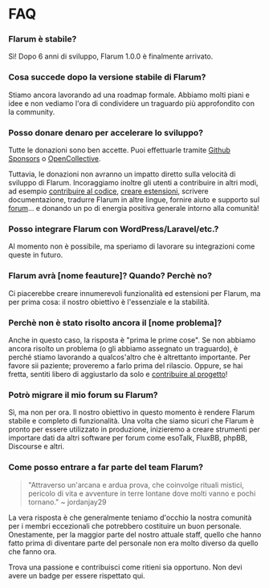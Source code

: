 # FAQ

### Flarum è stabile?

Sì! Dopo 6 anni di sviluppo, Flarum 1.0.0 è finalmente arrivato.

### Cosa succede dopo la versione stabile di Flarum?

Stiamo ancora lavorando ad una roadmap formale. Abbiamo molti piani e idee e non vediamo l'ora di condividere un traguardo più approfondito con la community.

### Posso donare denaro per accelerare lo sviluppo?

Tutte le donazioni sono ben accette. Puoi effettuarle tramite [Github Sponsors](https://github.com/sponsors/flarum) o [OpenCollective](https://opencollective.com/flarum).

Tuttavia, le donazioni non avranno un impatto diretto sulla velocità di sviluppo di Flarum. Incoraggiamo inoltre gli utenti a contribuire in altri modi, ad esempio [contribuire al codice](contributing.md), [creare estensioni](/extend/), scrivere documentazione, tradurre Flarum in altre lingue, fornire aiuto e supporto sul [forum](https://discuss.flarum.org/)... e donando un po di energia positiva generale intorno alla comunità!

### Posso integrare Flarum con WordPress/Laravel/etc.?

Al momento non è possibile, ma speriamo di lavorare su integrazioni come queste in futuro.

### Flarum avrà [nome feauture]? Quando? Perchè no?

Ci piacerebbe creare innumerevoli funzionalità ed estensioni per Flarum, ma per prima cosa: il nostro obiettivo è l'essenziale e la stabilità.

### Perchè non è stato risolto ancora il [nome problema]?

Anche in questo caso, la risposta è "prima le prime cose". Se non abbiamo ancora risolto un problema (o gli abbiamo assegnato un traguardo), è perché stiamo lavorando a qualcos'altro che è altrettanto importante. Per favore sii paziente; proveremo a farlo prima del rilascio. Oppure, se hai fretta, sentiti libero di aggiustarlo da solo e [contribuire al progetto](contributing.md)!

### Potrò migrare il mio forum su Flarum?

Sì, ma non per ora. Il nostro obiettivo in questo momento è rendere Flarum stabile e completo di funzionalità. Una volta che siamo sicuri che Flarum è pronto per essere utilizzato in produzione, inizieremo a creare strumenti per importare dati da altri software per forum come esoTalk, FluxBB, phpBB, Discourse e altri.

### Come posso entrare a far parte del team Flarum?

> "Attraverso un'arcana e ardua prova, che coinvolge rituali mistici, pericolo di vita e avventure in terre lontane dove molti vanno e pochi tornano." ~ jordanjay29

La vera risposta è che generalmente teniamo d'occhio la nostra comunità per i membri eccezionali che potrebbero costituire un buon personale. Onestamente, per la maggior parte del nostro attuale staff, quello che hanno fatto prima di diventare parte del personale non era molto diverso da quello che fanno ora.

Trova una passione e contribuisci come ritieni sia opportuno. Non devi avere un badge per essere rispettato qui.

<!--
### Why does Flarum use Composer? Why can't I just download a ZIP?
  https://github.com/flarum/docs/issues/20
-->
